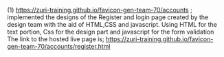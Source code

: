(1) https://zuri-training.github.io/favicon-gen-team-70/accounts ;
implemented the designs of the Register  and login page created by the design team with the aid of HTML,CSS and javascript. Using HTML for the text portion, Css for the design part and javascript for the form validation
The link to the hosted live page is;  https://zuri-training.github.io/favicon-gen-team-70/accounts/register.html
